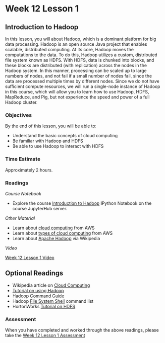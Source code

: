 # Week 12 Lesson 1 #

## Introduction to Hadoop ##

In this lesson, you will about Hadoop, which is a dominant platform for big data processing. Hadoop is an open source Java project that enables scalable, distributed computing. At its core, Hadoop moves the computations to the data. To do this,  Hadoop utilizes a custom, distributed file system known as HDFS. With HDFS, data is chunked into blocks, and these blocks are distributed (with replication) across the nodes in the Hadoop system. In this manner, processing can be scaled up to large numbers of nodes, and not fail if a small number of nodes fail, since the data are processed multiple times by different nodes. Since we do not have sufficient compute resources, we will run a single-node instance of Hadoop in this course, which will allow you to learn how to use Hadoop, HDFS, MapReduce, and Pig, but not experience the speed and power of a full Hadoop cluster.


### Objectives ###

By the end of this lesson, you will be able to:

- Understand the basic concepts of cloud computing
- Be familiar with Hadoop and HDFS
- Be able to use Hadoop to interact with HDFS

### Time Estimate ###

Approximately 2 hours.

### Readings ####

_Course Notebook_

- Explore the course [Introduction to Hadoop][l1nb] IPython Notebook on the course JupyterHub server.

_Other Material_

- Learn about [cloud computing][acc] from AWS
- Learn about [types of cloud computing][acct] from AWS
- Learn about [Apache Hadoop][wah] via Wikipedia

_Video_

[Week 12 Lesson 1 Video][lv]

## Optional Readings ##

- Wikipedia article on [Cloud Computing][wcc]
- [Tutorial on using Hadoop][th]
- Hadoop [Command Guide][hcg]
- Hadoop [File System Shell][hfss] command list
- HortonWorks [Tutorial on HDFS][hthdfs]


### Assessment ###

When you have completed and worked through the above readings, please take the [Week 12 Lesson 1 Assessment][la]

[l1nb]: ../notebooks/intro2hadoop.ipynb
[la]: https://learn.illinois.edu/mod/quiz/view.php?id=1844469
[lv]: https://mediaspace.illinois.edu/media/W12l1/1_ji4zjhw1

[th]: http://www.tutorialspoint.com/hadoop/index.htm

[acc]: https://aws.amazon.com/what-is-cloud-computing/
[acct]: https://aws.amazon.com/types-of-cloud-computing/

[wcc]: https://en.wikipedia.org/wiki/Cloud_computing
[wah]: https://en.wikipedia.org/wiki/Apache_Hadoop

[hcg]: http://hadoop.apache.org/docs/current/hadoop-project-dist/hadoop-common/CommandsManual.html
[hfss]: http://hadoop.apache.org/docs/current/hadoop-project-dist/hadoop-common/FileSystemShell.html

[hthdfs]: http://hortonworks.com/hadoop-tutorial/using-commandline-manage-files-hdfs/
